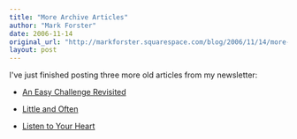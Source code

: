```yaml
---
title: "More Archive Articles"
author: "Mark Forster"
date: 2006-11-14
original_url: "http://markforster.squarespace.com/blog/2006/11/14/more-archive-articles.html"
layout: post
---
```


I've just finished posting three more old articles from my newsletter:

- [An Easy Challenge Revisited](/blog/2006/8/14/an-easy-challenge-revisited.html)

- [Little and Often](/blog/2006/8/14/little-and-often.html)

- [Listen to Your Heart](/blog/2006/8/14/listen-to-your-heart.html)
